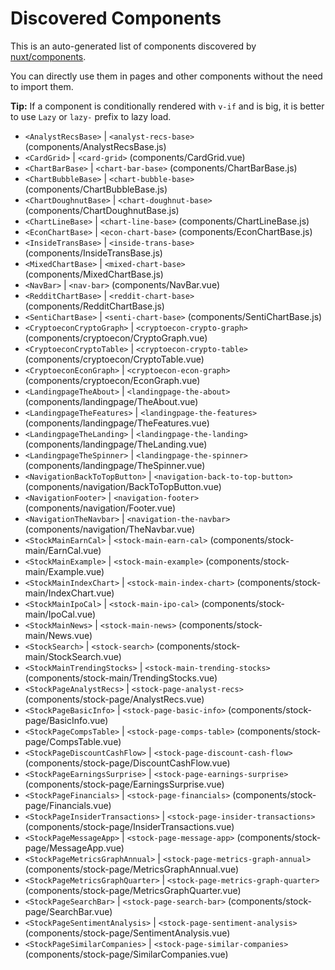 # Discovered Components

This is an auto-generated list of components discovered by [nuxt/components](https://github.com/nuxt/components).

You can directly use them in pages and other components without the need to import them.

**Tip:** If a component is conditionally rendered with `v-if` and is big, it is better to use `Lazy` or `lazy-` prefix to lazy load.

- `<AnalystRecsBase>` | `<analyst-recs-base>` (components/AnalystRecsBase.js)
- `<CardGrid>` | `<card-grid>` (components/CardGrid.vue)
- `<ChartBarBase>` | `<chart-bar-base>` (components/ChartBarBase.js)
- `<ChartBubbleBase>` | `<chart-bubble-base>` (components/ChartBubbleBase.js)
- `<ChartDoughnutBase>` | `<chart-doughnut-base>` (components/ChartDoughnutBase.js)
- `<ChartLineBase>` | `<chart-line-base>` (components/ChartLineBase.js)
- `<EconChartBase>` | `<econ-chart-base>` (components/EconChartBase.js)
- `<InsideTransBase>` | `<inside-trans-base>` (components/InsideTransBase.js)
- `<MixedChartBase>` | `<mixed-chart-base>` (components/MixedChartBase.js)
- `<NavBar>` | `<nav-bar>` (components/NavBar.vue)
- `<RedditChartBase>` | `<reddit-chart-base>` (components/RedditChartBase.js)
- `<SentiChartBase>` | `<senti-chart-base>` (components/SentiChartBase.js)
- `<CryptoeconCryptoGraph>` | `<cryptoecon-crypto-graph>` (components/cryptoecon/CryptoGraph.vue)
- `<CryptoeconCryptoTable>` | `<cryptoecon-crypto-table>` (components/cryptoecon/CryptoTable.vue)
- `<CryptoeconEconGraph>` | `<cryptoecon-econ-graph>` (components/cryptoecon/EconGraph.vue)
- `<LandingpageTheAbout>` | `<landingpage-the-about>` (components/landingpage/TheAbout.vue)
- `<LandingpageTheFeatures>` | `<landingpage-the-features>` (components/landingpage/TheFeatures.vue)
- `<LandingpageTheLanding>` | `<landingpage-the-landing>` (components/landingpage/TheLanding.vue)
- `<LandingpageTheSpinner>` | `<landingpage-the-spinner>` (components/landingpage/TheSpinner.vue)
- `<NavigationBackToTopButton>` | `<navigation-back-to-top-button>` (components/navigation/BackToTopButton.vue)
- `<NavigationFooter>` | `<navigation-footer>` (components/navigation/Footer.vue)
- `<NavigationTheNavbar>` | `<navigation-the-navbar>` (components/navigation/TheNavbar.vue)
- `<StockMainEarnCal>` | `<stock-main-earn-cal>` (components/stock-main/EarnCal.vue)
- `<StockMainExample>` | `<stock-main-example>` (components/stock-main/Example.vue)
- `<StockMainIndexChart>` | `<stock-main-index-chart>` (components/stock-main/IndexChart.vue)
- `<StockMainIpoCal>` | `<stock-main-ipo-cal>` (components/stock-main/IpoCal.vue)
- `<StockMainNews>` | `<stock-main-news>` (components/stock-main/News.vue)
- `<StockSearch>` | `<stock-search>` (components/stock-main/StockSearch.vue)
- `<StockMainTrendingStocks>` | `<stock-main-trending-stocks>` (components/stock-main/TrendingStocks.vue)
- `<StockPageAnalystRecs>` | `<stock-page-analyst-recs>` (components/stock-page/AnalystRecs.vue)
- `<StockPageBasicInfo>` | `<stock-page-basic-info>` (components/stock-page/BasicInfo.vue)
- `<StockPageCompsTable>` | `<stock-page-comps-table>` (components/stock-page/CompsTable.vue)
- `<StockPageDiscountCashFlow>` | `<stock-page-discount-cash-flow>` (components/stock-page/DiscountCashFlow.vue)
- `<StockPageEarningsSurprise>` | `<stock-page-earnings-surprise>` (components/stock-page/EarningsSurprise.vue)
- `<StockPageFinancials>` | `<stock-page-financials>` (components/stock-page/Financials.vue)
- `<StockPageInsiderTransactions>` | `<stock-page-insider-transactions>` (components/stock-page/InsiderTransactions.vue)
- `<StockPageMessageApp>` | `<stock-page-message-app>` (components/stock-page/MessageApp.vue)
- `<StockPageMetricsGraphAnnual>` | `<stock-page-metrics-graph-annual>` (components/stock-page/MetricsGraphAnnual.vue)
- `<StockPageMetricsGraphQuarter>` | `<stock-page-metrics-graph-quarter>` (components/stock-page/MetricsGraphQuarter.vue)
- `<StockPageSearchBar>` | `<stock-page-search-bar>` (components/stock-page/SearchBar.vue)
- `<StockPageSentimentAnalysis>` | `<stock-page-sentiment-analysis>` (components/stock-page/SentimentAnalysis.vue)
- `<StockPageSimilarCompanies>` | `<stock-page-similar-companies>` (components/stock-page/SimilarCompanies.vue)
